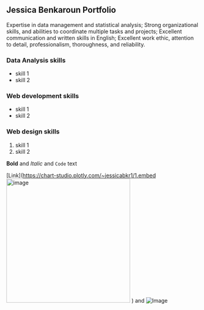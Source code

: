## Jessica Benkaroun Portfolio

Expertise in data management and statistical analysis; Strong organizational skills, and abilities to coordinate multiple tasks and projects; 	Excellent communication and written skills in English; Excellent work ethic, attention to detail, professionalism, thoroughness, and reliability.

### Data Analysis skills

- skill 1
- skill 2

### Web development skills

- skill 1
- skill 2

### Web design skills

1. skill 1
2. skill 2

**Bold** and _Italic_ and `Code` text

[Link](https://chart-studio.plotly.com/~jessicabkr1/1.embed
<img width="324" alt="image" src="https://user-images.githubusercontent.com/77789137/175014589-f8a0c180-96b1-4a7e-9af7-625df8e54839.png">
) and ![Image](src)
```
